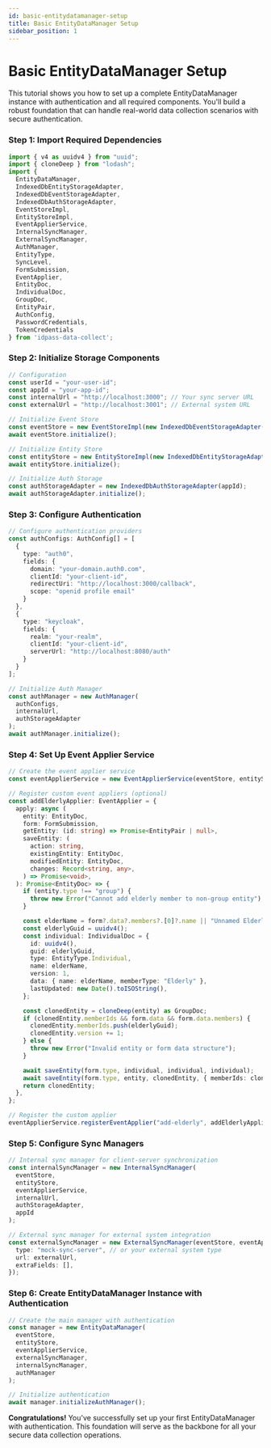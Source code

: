 ```yaml
---
id: basic-entitydatamanager-setup
title: Basic EntityDataManager Setup
sidebar_position: 1
---
```


# Basic EntityDataManager Setup

This tutorial shows you how to set up a complete EntityDataManager instance with authentication and all required components. You'll build a robust foundation that can handle real-world data collection scenarios with secure authentication.

### Step 1: Import Required Dependencies

```typescript
import { v4 as uuidv4 } from "uuid";
import { cloneDeep } from "lodash";
import {
  EntityDataManager,
  IndexedDbEntityStorageAdapter,
  IndexedDbEventStorageAdapter,
  IndexedDbAuthStorageAdapter,
  EventStoreImpl,
  EntityStoreImpl,
  EventApplierService,
  InternalSyncManager,
  ExternalSyncManager,
  AuthManager,
  EntityType,
  SyncLevel,
  FormSubmission,
  EventApplier,
  EntityDoc,
  IndividualDoc,
  GroupDoc,
  EntityPair,
  AuthConfig,
  PasswordCredentials,
  TokenCredentials
} from 'idpass-data-collect';
```

### Step 2: Initialize Storage Components

```typescript
// Configuration
const userId = "your-user-id";
const appId = "your-app-id";
const internalUrl = "http://localhost:3000"; // Your sync server URL
const externalUrl = "http://localhost:3001"; // External system URL

// Initialize Event Store
const eventStore = new EventStoreImpl(new IndexedDbEventStorageAdapter(appId));
await eventStore.initialize();

// Initialize Entity Store
const entityStore = new EntityStoreImpl(new IndexedDbEntityStorageAdapter(appId));
await entityStore.initialize();

// Initialize Auth Storage
const authStorageAdapter = new IndexedDbAuthStorageAdapter(appId);
await authStorageAdapter.initialize();
```

### Step 3: Configure Authentication

```typescript
// Configure authentication providers
const authConfigs: AuthConfig[] = [
  {
    type: "auth0",
    fields: {
      domain: "your-domain.auth0.com",
      clientId: "your-client-id",
      redirectUri: "http://localhost:3000/callback",
      scope: "openid profile email"
    }
  },
  {
    type: "keycloak",
    fields: {
      realm: "your-realm",
      clientId: "your-client-id",
      serverUrl: "http://localhost:8080/auth"
    }
  }
];

// Initialize Auth Manager
const authManager = new AuthManager(
  authConfigs,
  internalUrl,
  authStorageAdapter
);
await authManager.initialize();
```

### Step 4: Set Up Event Applier Service

```typescript
// Create the event applier service
const eventApplierService = new EventApplierService(eventStore, entityStore);

// Register custom event appliers (optional)
const addElderlyApplier: EventApplier = {
  apply: async (
    entity: EntityDoc,
    form: FormSubmission,
    getEntity: (id: string) => Promise<EntityPair | null>,
    saveEntity: (
      action: string,
      existingEntity: EntityDoc,
      modifiedEntity: EntityDoc,
      changes: Record<string, any>,
    ) => Promise<void>,
  ): Promise<EntityDoc> => {
    if (entity.type !== "group") {
      throw new Error("Cannot add elderly member to non-group entity");
    }

    const elderName = form?.data?.members?.[0]?.name || "Unnamed Elderly";
    const elderlyGuid = uuidv4();
    const individual: IndividualDoc = {
      id: uuidv4(),
      guid: elderlyGuid,
      type: EntityType.Individual,
      name: elderName,
      version: 1,
      data: { name: elderName, memberType: "Elderly" },
      lastUpdated: new Date().toISOString(),
    };

    const clonedEntity = cloneDeep(entity) as GroupDoc;
    if (clonedEntity.memberIds && form.data && form.data.members) {
      clonedEntity.memberIds.push(elderlyGuid);
      clonedEntity.version += 1;
    } else {
      throw new Error("Invalid entity or form data structure");
    }

    await saveEntity(form.type, individual, individual, individual);
    await saveEntity(form.type, entity, clonedEntity, { memberIds: clonedEntity.memberIds });
    return clonedEntity;
  },
};

// Register the custom applier
eventApplierService.registerEventApplier("add-elderly", addElderlyApplier);
```

### Step 5: Configure Sync Managers

```typescript
// Internal sync manager for client-server synchronization
const internalSyncManager = new InternalSyncManager(
  eventStore, 
  entityStore, 
  eventApplierService, 
  internalUrl,
  authStorageAdapter,
  appId
);

// External sync manager for external system integration
const externalSyncManager = new ExternalSyncManager(eventStore, eventApplierService, {
  type: "mock-sync-server", // or your external system type
  url: externalUrl,
  extraFields: [],
});
```

### Step 6: Create EntityDataManager Instance with Authentication

```typescript
// Create the main manager with authentication
const manager = new EntityDataManager(
  eventStore,
  entityStore,
  eventApplierService,
  externalSyncManager,
  internalSyncManager,
  authManager
);

// Initialize authentication
await manager.initializeAuthManager();
```

**Congratulations!** You've successfully set up your first EntityDataManager with authentication. This foundation will serve as the backbone for all your secure data collection operations.
